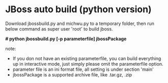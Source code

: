 
# JBoss auto build (python version)

Download jbossbuild.py and michwu.py to a temporary folder, then run below command as super user 'root' to build jboss.

**# python jbossbuild.py [-p parameterfile] jbossPackage**

note: 
* If you don not have an existing parameterfile, you can build everything up in interactive mode, just simply please omit the parameterfile option.
* parameter file is an ini format file, all setting is under section 'main'
* jbossPackage is a supported archive file, like .tar.gz, .zip

